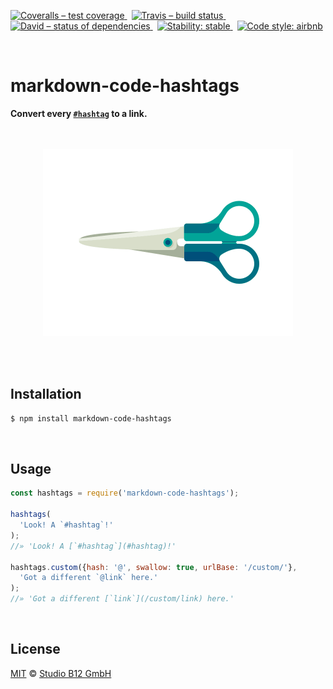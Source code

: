 [![Coveralls – test coverage
](https://img.shields.io/coveralls/studio-b12/markdown-code-hashtags.svg?style=flat-square)
](https://coveralls.io/r/studio-b12/markdown-code-hashtags)
 [![Travis – build status
](https://img.shields.io/travis/studio-b12/markdown-code-hashtags/master.svg?style=flat-square)
](https://travis-ci.org/studio-b12/markdown-code-hashtags)
 [![David – status of dependencies
](https://img.shields.io/david/studio-b12/markdown-code-hashtags.svg?style=flat-square)
](https://david-dm.org/studio-b12/markdown-code-hashtags)
 [![Stability: stable
](https://img.shields.io/badge/stability-stable-brightgreen.svg?style=flat-square)
](https://nodejs.org/api/documentation.html#documentation_stability_index)
 [![Code style: airbnb
](https://img.shields.io/badge/code%20style-airbnb-777777.svg?style=flat-square)
](https://github.com/airbnb/javascript)




<div                                                         id="/">&nbsp;</div>

markdown-code-hashtags
======================

**Convert every [`#hashtag`](#hashtag) to a link.**




<p align="center"><a
  title="Graphic by the great Justin Mezzell"
  href="http://justinmezzell.tumblr.com/post/95370140878"
  >
  <br/>
  <br/>
  <img
    src="Readme/Scissors.gif"
    width="400"
    height="300"
  />
  <br/>
  <br/>
</a></p>




<div                                             id="/installation">&nbsp;</div>

Installation
------------

```sh
$ npm install markdown-code-hashtags
```




<div                                                    id="/usage">&nbsp;</div>
<a                                                             id="hashtag"></a>

Usage
-----

```js
const hashtags = require('markdown-code-hashtags');

hashtags(
  'Look! A `#hashtag`!'
);
//» 'Look! A [`#hashtag`](#hashtag)!'

hashtags.custom({hash: '@', swallow: true, urlBase: '/custom/'},
  'Got a different `@link` here.'
);
//» 'Got a different [`link`](/custom/link) here.'
```




<div                                                  id="/license">&nbsp;</div>

License
-------

[MIT][] © [Studio B12 GmbH][]

[MIT]:              ./License.md
[Studio B12 GmbH]:  http://studio-b12.de
